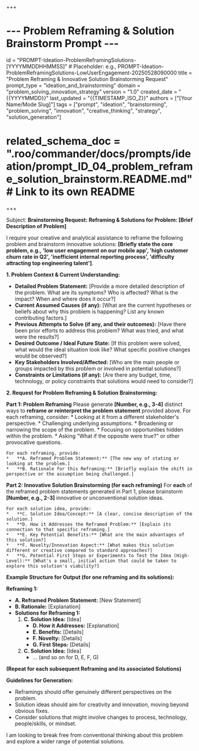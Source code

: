 +++
# --- Problem Reframing & Solution Brainstorm Prompt ---
id = "PROMPT-Ideation-ProblemReframingSolutions-[YYYYMMDDHHMMSS]" # Placeholder: e.g., PROMPT-Ideation-ProblemReframingSolutions-LowUserEngagement-20250528090000
title = "Problem Reframing & Innovative Solution Brainstorming Request"
prompt_type = "ideation_and_brainstorming"
domain = "problem_solving_innovation_strategy"
version = "1.0"
created_date = "{{YYYYMMDD}}"
last_updated = "{{TIMESTAMP_ISO_Z}}"
authors = ["[Your Name/Mode Slug]"]
tags = ["prompt", "ideation", "brainstorming", "problem_solving", "innovation", "creative_thinking", "strategy", "solution_generation"]
# related_schema_doc = ".roo/commander/docs/prompts/ideation/prompt_ID_04_problem_reframe_solution_brainstorm.README.md" # Link to its own README
+++

Subject: **Brainstorming Request: Reframing & Solutions for Problem: [Brief Description of Problem]**

I require your creative and analytical assistance to reframe the following problem and brainstorm innovative solutions: **[Briefly state the core problem, e.g., 'low user engagement on our mobile app', 'high customer churn rate in Q2', 'inefficient internal reporting process', 'difficulty attracting top engineering talent']**.

**1. Problem Context & Current Understanding:**
   *   **Detailed Problem Statement:** [Provide a more detailed description of the problem. What are its symptoms? Who is affected? What is the impact? When and where does it occur?]
   *   **Current Assumed Causes (if any):** [What are the current hypotheses or beliefs about why this problem is happening? List any known contributing factors.]
   *   **Previous Attempts to Solve (if any, and their outcomes):** [Have there been prior efforts to address this problem? What was tried, and what were the results?]
   *   **Desired Outcome / Ideal Future State:** [If this problem were solved, what would the ideal situation look like? What specific positive changes would be observed?]
   *   **Key Stakeholders Involved/Affected:** [Who are the main people or groups impacted by this problem or involved in potential solutions?]
   *   **Constraints or Limitations (if any):** [Are there any budget, time, technology, or policy constraints that solutions would need to consider?]

**2. Request for Problem Reframing & Solution Brainstorming:**

**Part 1: Problem Reframing**
Please generate **[Number, e.g., 3-4]** distinct ways to **reframe or reinterpret the problem statement** provided above. For each reframing, consider:
    *   Looking at it from a different stakeholder's perspective.
    *   Challenging underlying assumptions.
    *   Broadening or narrowing the scope of the problem.
    *   Focusing on opportunities hidden within the problem.
    *   Asking "What if the opposite were true?" or other provocative questions.

    For each reframing, provide:
    *   **A. Reframed Problem Statement:** [The new way of stating or looking at the problem.]
    *   **B. Rationale for this Reframing:** [Briefly explain the shift in perspective or the assumption being challenged.]

**Part 2: Innovative Solution Brainstorming (for each reframing)**
For **each** of the reframed problem statements generated in Part 1, please brainstorm **[Number, e.g., 2-3]** innovative or unconventional solution ideas.

    For each solution idea, provide:
    *   **C. Solution Idea/Concept:** [A clear, concise description of the solution.]
    *   **D. How it Addresses the Reframed Problem:** [Explain its connection to that specific reframing.]
    *   **E. Key Potential Benefits:** [What are the main advantages of this solution?]
    *   **F. Novelty/Innovation Aspect:** [What makes this solution different or creative compared to standard approaches?]
    *   **G. Potential First Steps or Experiments to Test the Idea (High-Level):** [What's a small, initial action that could be taken to explore this solution's viability?]

**Example Structure for Output (for one reframing and its solutions):**

**Reframing 1:**
   *   **A. Reframed Problem Statement:** [New Statement]
   *   **B. Rationale:** [Explanation]
   *   **Solutions for Reframing 1:**
        1.  **C. Solution Idea:** [Idea]
            *   **D. How it Addresses:** [Explanation]
            *   **E. Benefits:** [Details]
            *   **F. Novelty:** [Details]
            *   **G. First Steps:** [Details]
        2.  **C. Solution Idea:** [Idea]
            *   ... (and so on for D, E, F, G)

**(Repeat for each subsequent Reframing and its associated Solutions)**

**Guidelines for Generation:**
*   Reframings should offer genuinely different perspectives on the problem.
*   Solution ideas should aim for creativity and innovation, moving beyond obvious fixes.
*   Consider solutions that might involve changes to process, technology, people/skills, or mindset.

I am looking to break free from conventional thinking about this problem and explore a wider range of potential solutions.